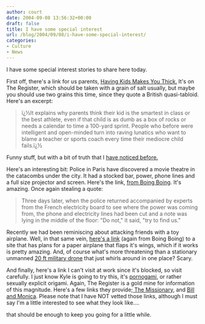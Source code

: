 ```yaml
---
author: court
date: 2004-09-08 13:56:32+00:00
draft: false
title: I have some special interest
url: /blog/2004/09/08/i-have-some-special-interest/
categories:
- Culture
- News
---
```


I have some special interest stories to share here today.

First off, there's a link for us parents, [Having Kids Makes You Thick.](http://www.theregister.co.uk/2004/09/08/kids_make_you_thick/)  It's on The Register, which should be taken with a grain of salt usually, but maybe you should use two grains this time, since they quote a British quasi-tabloid.  Here's an excerpt:


<blockquote>ï¿½It explains why parents think their kid is the smartest in class or the best athlete, even if that child is as dumb as a box of rocks or needs a calendar to time a 100-yard sprint. People who before were intelligent and open-minded turn into raving lunatics who want to blame a teacher or sports coach every time their mediocre child fails.ï¿½</blockquote>


Funny stuff, but with a bit of truth that I [have noticed before.](http://www.vallentyne.com/blog/2004/01/only-weekly-posts-you-say-pity.htm)

Here's an interesting bit:  Police in Paris have discovered a movie theatre in the catacombs under the city.  It had a stocked bar, power, phone lines and a full size projector and screen.  Here's the link, [from Boing Boing](http://www.boingboing.net/2004/09/08/underground_movies.html).  It's amazing.  Once again stealing a quote:


<blockquote>Three days later, when the police returned accompanied by experts from the French electricity board to see where the power was coming from, the phone and electricity lines had been cut and a note was lying in the middle of the floor: "Do not," it said, "try to find us."</blockquote>


Recently we had been reminiscing about attacking friends with a toy airplane.  Well, in that  same vein, [here's a link](http://homepage.mac.com/keithgreenstein/Flapper/PhotoAlbum41.html) (again from Boing Boing) to a site that has plans for a paper airplane that flaps it's wings, which if it works is pretty amazing.  And, of course what's more threatening than a stationary unmanned [20 ft military drone](http://www.gizmodo.com/archives/whirladrone-020935.php) that just whirls around in one place?  Scary.

And finally, here's a link I can't visit at work since it's blocked, so visit carefully.  I just know Kyle is going to try this, it's [pornogami](http://underground.zork.net/index.html), or rather sexually explicit origami.  Again, The Register is a gold mine for information of this magnitude.  Here's a few links they provide;[ The Missionary](http://underground.zork.net/people_together.html#The%20Missionary), and [Bill and Monica](http://underground.zork.net/people_together.html#Bill%20And%20Monica).  Please note that I have NOT vetted those links, although I must say I'm a little interested to see what they look like....

that should be enough to keep you going for a little while.

